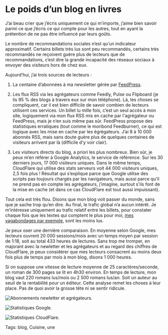 # Le poids d’un blog en livres

J’ai beau crier que j’écris uniquement ce qui m’importe, j’aime bien savoir parmi ce que j’écris ce qui compte pour les autres, tout en ayant la prétention de ne pas être influencé par leurs goûts.<span id="more-37948"></span>

Le nombre de recommandations sociales n’est qu’un indicateur approximatif. Certains billets très lus sont peu recommandés, certains très recommandés ne reçoivent guère plus de lecteurs que de recommandations, c’est dire la grande incapacité des réseaux sociaux à envoyer des visiteurs hors de chez eux.

Aujourd’hui, j’ai trois sources de lecteurs :

1. La centaine d’abonnées à ma newsletter gérée par [FeedPress](https://feed.press).

2. Les flux RSS via les agrégateurs comme Feedly, Pulse ou Flipboard (je lis 95 % des blogs à travers eux sur mon téléphone). Là, les choses se compliquent, car il est bien difficile de savoir combien de lecteurs utilisent ces services. Un billet lu mille fois, c’est un seul accès à mon site, logiquement via mon flux RSS mis en cache par l'agrégateur ou FeedPress, mais je n’en suis même pas sûr. FeedPress propose des statistiques erratiques (tout comme le moribond Feedburner), ce qui est logique avec les mise en cache par les égrégateurs. J’ai 8 à 10 000 abonnés RSS, mais sans doute guère plus de quelques centaines de visiteurs arrivent par là (difficile d'y voir clair).

3. Les visiteurs directs du blog, a priori les plus nombreux. Bien sûr, je peux m’en référer à Google Analytics, le service de référence. Sur les 30 derniers jours, 17 000 visiteurs uniques. Dans le même temps, CloudFlare qui utilise des stats serveurs voit 44 000 visiteurs uniques, 2,5 fois plus ! Résultat qui s’explique parce que Google utilise des scripts pas toujours chargés par les navigateurs, mais aussi parce qu’il ne prend pas en compte les agrégateurs, j’imagine, surtout s'ils font de la mise en cache (et dans ce cas CloudFlare est tout aussi impuissant).

Tout cela est très flou. Disons que mon blog voit passer du monde, sans que je sache trop qu’en dire. Au final, le trafic global n’a aucun intérêt. Je m’intéresse uniquement au trafic relatif entre les billets, pour constater chaque fois que les textes qui comptent le plus pour moi, [mes vagabondages par exemple](http://blog.tcrouzet.com/tag/vagabondage/), sont les moins lus.

Je peux oser une dernière comparaison. En moyenne selon Google, mes lecteurs ouvrent 20 000 sessions/mois avec un temps moyen par session de 1:18, soit au total 433 heures de lectures. Sans trop me tromper, en majorant avec la newletter et les agrégateurs et au regard des chiffres de CloudFlare, je peux considérer que mes lecteurs consacrent au moins deux fois plus de temps par mois à mon blog, disons 1 000 heures.

Si on suppose une vitesse de lecture moyenne de 25 caractères/seconde, un roman de 300 pages se lit en 4h30 environ. En temps de lecture, mon blog vaut 220 romans lus/mois ou 2 500 romans lus/an. Soit un auteur au seuil de la rentabilité pour un éditeur. Cette analyse remet les choses à leur place. Pas de quoi avoir la grosse tête ni se sentir ridicule.

![Abonnements newletter et agrégateurs.](http://blog.tcrouzet.comhttps://tcrouzet.com/images_tc/2014/11/stat1.png)

![Statistiques Google.](http://blog.tcrouzet.comhttps://tcrouzet.com/images_tc/2014/11/stat2.png)

![Statistiques CloudFlare.](http://blog.tcrouzet.comhttps://tcrouzet.com/images_tc/2014/11/stat3.png)



Tags: blog, Cuisine, une